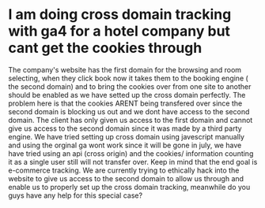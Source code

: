 
# I am doing cross domain tracking with ga4 for a hotel company but cant get the cookies through

The company's website has the first domain for the browsing and room selecting, when they click book now it takes them to the booking engine ( the second domain) and to bring the cookies over from one site to another should be enabled as we have setted up the cross domain perfectly. The problem here is that the cookies ARENT being transfered over since the second domain is blocking us out and we dont have access to the second domain. The client has only given us access to the first domain and cannot give us access to the second domain since it was made by a third party engine.
We have tried setting up cross domain using javescript manually and using the orginal ga wont work since it will be gone in july, we have have tried using an api (cross origin) and the cookies/ information counting it as a single user still will not transfer over. Keep in mind that the end goal is e-commerce tracking. We are currently trying to ethically hack into the website to give us access to the second domain to allow us through and enable us to properly set up the cross domain tracking, meanwhile do you guys have any help for this special case?

        
